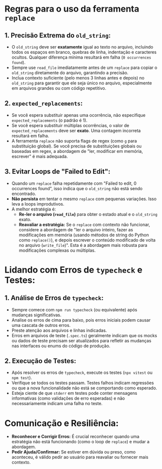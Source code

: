 # Regras para o uso da ferramenta `replace`

## 1. Precisão Extrema do `old_string`:
*   O `old_string` deve ser **exatamente** igual ao texto no arquivo, incluindo todos os espaços em branco, quebras de linha, indentação e caracteres ocultos. Qualquer diferença mínima resultará em falha (`0 occurrences found`).
*   Sempre use `read_file` imediatamente antes de um `replace` para copiar o `old_string` diretamente do arquivo, garantindo a precisão.
*   Inclua contexto suficiente (pelo menos 3 linhas antes e depois) no `old_string` para garantir que ele seja único no arquivo, especialmente em arquivos grandes ou com código repetitivo.

## 2. `expected_replacements`:
*   Se você espera substituir apenas uma ocorrência, não especifique `expected_replacements` (o padrão é 1).
*   Se você espera substituir múltiplas ocorrências, o valor de `expected_replacements` deve ser **exato**. Uma contagem incorreta resultará em falha.
*   A ferramenta `replace` não suporta flags de regex (como `g` para substituição global). Se você precisa de substituições globais ou baseadas em regex, a abordagem de "ler, modificar em memória, escrever" é mais adequada.

## 3. Evitar Loops de "Failed to Edit":
*   Quando um `replace` falha repetidamente com "Failed to edit, 0 occurrences found", isso indica que o `old_string` não está sendo encontrado.
*   **Não persista** em tentar o mesmo `replace` com pequenas variações. Isso leva a loops improdutivos.
*   A melhor estratégia é:
    *   **Re-ler o arquivo (`read_file`)** para obter o estado atual e o `old_string` exato.
    *   **Reavaliar a estratégia:** Se o `replace` com contexto não funcionar, considere a abordagem de "ler o arquivo inteiro, fazer as modificações em memória (usando métodos de string do Python como `replace()`), e depois escrever o conteúdo modificado de volta no arquivo (`write_file`)". Esta é a abordagem mais robusta para modificações complexas ou múltiplas.

# Lidando com Erros de `typecheck` e Testes:

## 1. Análise de Erros de `typecheck`:
*   Sempre comece com `npm run typecheck` (ou equivalente) após mudanças significativas.
*   Analise os erros de cima para baixo, pois erros iniciais podem causar uma cascata de outros erros.
*   Preste atenção aos arquivos e linhas indicadas.
*   Erros em arquivos de teste (`.spec.ts`) geralmente indicam que os mocks ou dados de teste precisam ser atualizados para refletir as mudanças nas interfaces ou enums do código de produção.

## 2. Execução de Testes:
*   Após resolver os erros de `typecheck`, execute os testes (`npx vitest` ou `npm test`).
*   Verifique se todos os testes passam. Testes falhos indicam regressões ou que a nova funcionalidade não está se comportando como esperado.
*   Esteja ciente de que `stderr` em testes pode conter mensagens informativas (como validações de erro esperadas) e não necessariamente indicam uma falha no teste.

# Comunicação e Resiliência:

*   **Reconhecer e Corrigir Erros:** É crucial reconhecer quando uma estratégia não está funcionando (como o loop de `replace`) e mudar a abordagem.
*   **Pedir Ajuda/Confirmar:** Se estiver em dúvida ou preso, como aconteceu, é válido pedir ao usuário para reavaliar ou fornecer mais contexto.
